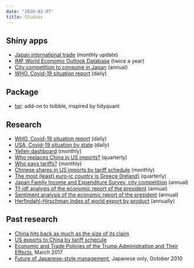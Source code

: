 ```yaml
---
date: "2020-03-07"
title: Studies
---
```


## Shiny apps

* [Japan international trade](https://mitsuoxv.shinyapps.io/jp-trade/) (monthly update)
* [IMF World Economic Outlook Database](https://mitsuoxv.shinyapps.io/imf-weo/)  (twice a year)
* [City competition to consume in Japan](https://mitsuoxv.shinyapps.io/jp-household/) (annual)
* [WHO, Covid-19 situation report](https://mitsuoxv.shinyapps.io/covid/) (daily)

## Package

* [tqr](https://github.com/mitsuoxv/tqr): add-on to tsibble, inspired by tidyquant

## Research

* [WHO, Covid-19 situation report](https://github.com/mitsuoxv/covid/blob/master/README.md) (daily)
* [USA, Covid-19 situation by state](https://github.com/mitsuoxv/covid/blob/master/USA.md) (daily)
* [Yellen dashboard](https://github.com/mitsuoxv/yellen-dashboard/blob/master/README.md) (monthly)
* [Who replaces China in US imports?](https://github.com/mitsuoxv/us-tariffs-on-china/blob/master/Trade-diversion.md) (quarterly)
* [Who pays tariffs?](https://github.com/mitsuoxv/us-tariffs-on-china/blob/master/Who-pays.md) (monthly)
* [Chinese shares in US imports by tariff schedule](https://github.com/mitsuoxv/us-tariffs-on-china/blob/master/README.md) (monthly)
* [The most (least) euro-ic country is Greece (Ireland)](https://github.com/mitsuoxv/euro-or-not-gdp/blob/master/README.md) (quarterly)
* [Japan Family Income and Expenditure Survey, city competition](https://github.com/mitsuoxv/jp-household/blob/master/README.md) (annual)
* [Tf-idf analysis of the economic report of the president](https://github.com/mitsuoxv/erp/blob/master/README.md) (annual)
* [Sentiment analysis of the economic report of the president](https://github.com/mitsuoxv/erp/blob/master/Sentiment.md) (annual)
* [Herfindahl-Hirschman Index of world export by product](https://github.com/mitsuoxv/wto-export/blob/master/README.md) (annually)

## Past research

* [China hits back as much as the size of its claim](https://github.com/mitsuoxv/us-tariffs-on-china/blob/master/China-hits-back3.md)
* [US exports to China by tariff schecule](https://github.com/mitsuoxv/us-tariffs-on-china/blob/master/China-hits-back.md)
* [Economic and Trade Policies of the Trump
Administration and Their Effects](http://www.hitachi-hri.com/english/journal/__icsFiles/afieldfile/2017/03/28/vol11_04_3.pdf), March 2017
* [Future of Japanese-style management](http://www.hitachi-hri.com/journal/vol05_03.html), Japanese only, October 2010


